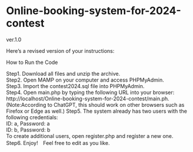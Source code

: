 # Online-booking-system-for-2024-contest
ver.1.0

Here’s a revised version of your instructions:

How to Run the Code

Step1. Download all files and unzip the archive.  
Step2. Open MAMP on your computer and access PHPMyAdmin.  
Step3. Import the contest2024.sql file into PHPMyAdmin.  
Step4. Open main.php by typing the following URL into your browser: http://localhost/Online-booking-system-for-2024-contest/main.ph. 
        (Note:According to ChatGPT, this should work on other browsers such as Firefox or Edge as well.)
Step5. The system already has two users with the following credentials:  
          ID: a, Password: a  
          ID: b, Password: b  
      To create additional users, open register.php and register a new one.  
Step6. Enjoy!　Feel free to edit as you like.
